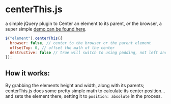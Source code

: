# centerThis.js

a simple jQuery plugin to Center an element to its parent, _or_ the browser,  a super simple [demo can be found here](http://danieltamkin.github.io/centerThis.js/).

``` javascript
$("element").centerThis({
  browser: false, // center to the browser or the parent element
  offsetTop: 0, // offset the math of the center
  destructive: false // true will switch to using padding, not left and top positions
});
```

How it works:
---
By grabbing the elements height and width, along with its parents; centerThis.js does some pretty simple math to calculate its center position... and sets the element there, setting it to `position: absolute` in the process.
